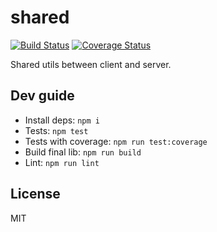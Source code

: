 # shared

[![Build Status](https://api.travis-ci.org/noblocknoparty/shared.svg?branch=master)](https://travis-ci.org/noblocknoparty/shared)
[![Coverage Status](https://coveralls.io/repos/github/noblocknoparty/shared/badge.svg?branch=master)](https://coveralls.io/github/noblocknoparty/shared?branch=master)

Shared utils between client and server.

## Dev guide

* Install deps: `npm i`
* Tests: `npm test`
* Tests with coverage: `npm run test:coverage`
* Build final lib: `npm run build`
* Lint: `npm run lint`

## License

MIT
